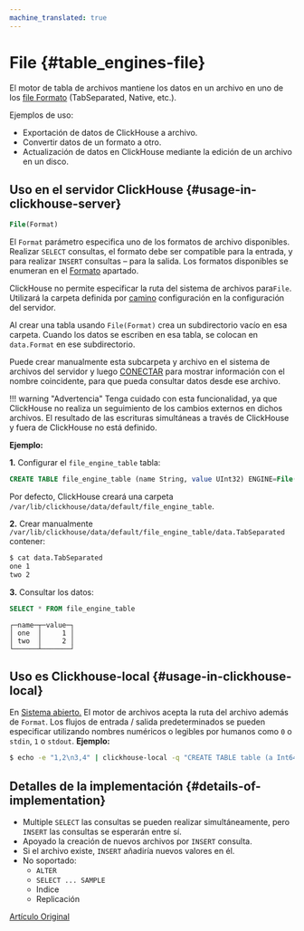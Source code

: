 ```yaml
---
machine_translated: true
---
```


# File {#table_engines-file}

El motor de tabla de archivos mantiene los datos en un archivo en uno de los [file
Formato](../../interfaces/formats.md#formats) (TabSeparated, Native, etc.).

Ejemplos de uso:

-   Exportación de datos de ClickHouse a archivo.
-   Convertir datos de un formato a otro.
-   Actualización de datos en ClickHouse mediante la edición de un archivo en un disco.

## Uso en el servidor ClickHouse {#usage-in-clickhouse-server}

``` sql
File(Format)
```

El `Format` parámetro especifica uno de los formatos de archivo disponibles. Realizar
`SELECT` consultas, el formato debe ser compatible para la entrada, y para realizar
`INSERT` consultas – para la salida. Los formatos disponibles se enumeran en el
[Formato](../../interfaces/formats.md#formats) apartado.

ClickHouse no permite especificar la ruta del sistema de archivos para`File`. Utilizará la carpeta definida por [camino](../server_settings/settings.md) configuración en la configuración del servidor.

Al crear una tabla usando `File(Format)` crea un subdirectorio vacío en esa carpeta. Cuando los datos se escriben en esa tabla, se colocan en `data.Format` en ese subdirectorio.

Puede crear manualmente esta subcarpeta y archivo en el sistema de archivos del servidor y luego [CONECTAR](../../query_language/misc.md) para mostrar información con el nombre coincidente, para que pueda consultar datos desde ese archivo.

!!! warning "Advertencia"
    Tenga cuidado con esta funcionalidad, ya que ClickHouse no realiza un seguimiento de los cambios externos en dichos archivos. El resultado de las escrituras simultáneas a través de ClickHouse y fuera de ClickHouse no está definido.

**Ejemplo:**

**1.** Configurar el `file_engine_table` tabla:

``` sql
CREATE TABLE file_engine_table (name String, value UInt32) ENGINE=File(TabSeparated)
```

Por defecto, ClickHouse creará una carpeta `/var/lib/clickhouse/data/default/file_engine_table`.

**2.** Crear manualmente `/var/lib/clickhouse/data/default/file_engine_table/data.TabSeparated` contener:

``` bash
$ cat data.TabSeparated
one 1
two 2
```

**3.** Consultar los datos:

``` sql
SELECT * FROM file_engine_table
```

``` text
┌─name─┬─value─┐
│ one  │     1 │
│ two  │     2 │
└──────┴───────┘
```

## Uso es Clickhouse-local {#usage-in-clickhouse-local}

En [Sistema abierto.](../utils/clickhouse-local.md) El motor de archivos acepta la ruta del archivo además de `Format`. Los flujos de entrada / salida predeterminados se pueden especificar utilizando nombres numéricos o legibles por humanos como `0` o `stdin`, `1` o `stdout`.
**Ejemplo:**

``` bash
$ echo -e "1,2\n3,4" | clickhouse-local -q "CREATE TABLE table (a Int64, b Int64) ENGINE = File(CSV, stdin); SELECT a, b FROM table; DROP TABLE table"
```

## Detalles de la implementación {#details-of-implementation}

-   Multiple `SELECT` las consultas se pueden realizar simultáneamente, pero `INSERT` las consultas se esperarán entre sí.
-   Apoyado la creación de nuevos archivos por `INSERT` consulta.
-   Si el archivo existe, `INSERT` añadiría nuevos valores en él.
-   No soportado:
    -   `ALTER`
    -   `SELECT ... SAMPLE`
    -   Indice
    -   Replicación

[Artículo Original](https://clickhouse.tech/docs/es/operations/table_engines/file/) <!--hide-->
